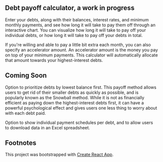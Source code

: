 ## Debt payoff calculator, a work in progress

Enter your debts, along with their balances, interest rates, and minimum monthly payments, and see how long it will take to pay them off through an interactive chart. You can visualize how long it will take to pay off your individual debts, or how long it will take to pay off your debts in total.

If you're willing and able to pay a little bit extra each month, you can also specify an accelerator amount. An accelerator amount is the money you pay on top of your minimum payments. This calculator will automatically allocate that amount towards your highest-interest debts.

## Coming Soon

Option to prioritize debts by lowest balance first. This payoff method allows users to get rid of their smaller debts as quickly as possible, and is popularly known as the Snowball method. While it is not as financially efficient as paying down the highest-interest debts first, it can have a powerful psychological effect and gives users one less thing to worry about with each debt paid.

Option to show individual payment schedules per debt, and to allow users to download data in an Excel spreadsheet.

## Footnotes

This project was bootstrapped with [Create React App](https://github.com/facebookincubator/create-react-app).

